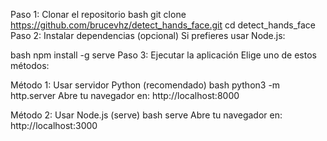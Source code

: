 Paso 1: Clonar el repositorio
bash
git clone https://github.com/brucevhz/detect_hands_face.git
cd detect_hands_face
Paso 2: Instalar dependencias (opcional)
Si prefieres usar Node.js:

bash
npm install -g serve
Paso 3: Ejecutar la aplicación
Elige uno de estos métodos:

Método 1: Usar servidor Python (recomendado)
bash
python3 -m http.server
Abre tu navegador en: http://localhost:8000

Método 2: Usar Node.js (serve)
bash
serve
Abre tu navegador en: http://localhost:3000